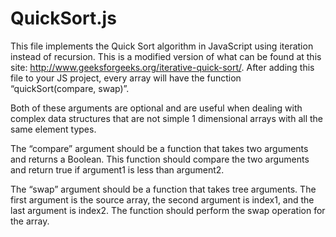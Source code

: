 QuickSort.js
============

This file implements the Quick Sort algorithm in JavaScript using iteration instead of recursion.  This is a modified version of what can be found at this site: http://www.geeksforgeeks.org/iterative-quick-sort/. After adding this file to your JS project, every array will have the function “quickSort(compare, swap)”. 

Both of these arguments are optional and are useful when dealing with complex data structures that are not simple 1 dimensional arrays with all the same element types.

The “compare” argument should be a function that takes two arguments and returns a Boolean. This function should compare the two arguments and return true if argument1 is less than argument2.

The “swap” argument should be a function that takes tree arguments. The first argument is the source array, the second argument is index1, and the last argument is index2. The function should perform the swap operation for the array.
